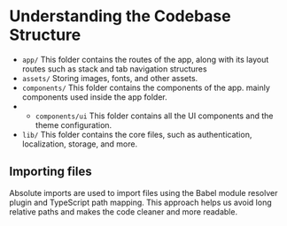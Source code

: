 # Understanding the Codebase Structure

- `app/` This folder contains the routes of the app, along with its layout routes such as stack and tab navigation structures
- `assets/` Storing images, fonts, and other assets.
- `components/` This folder contains the components of the app. mainly components used inside the app folder.
- - `components/ui` This folder contains all the UI components and the theme configuration.
- `lib/` This folder contains the core files, such as authentication, localization, storage, and more.

## Importing files

Absolute imports are used to import files using the Babel module resolver plugin and TypeScript path mapping. This approach helps us avoid long relative paths and makes the code cleaner and more readable.
